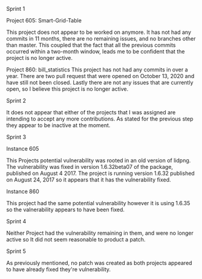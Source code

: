 Sprint 1

Project 605: Smart-Grid-Table

This project does not appear to be worked on anymore. It has not had any commits in 11 months, there are no remaining issues, and no branches other than master. This coupled that the fact that all the previous commits occurred within a two-month window, leads me to be confident that the project is no longer active.

Project 860: bill_statistics
This project has not had any commits in over a year. There are two pull request that were opened on October 13, 2020 and have still not been closed. Lastly there are not any issues that are currently open, so I believe this project is no longer active.

Sprint 2

It does not appear that either of the projects that I was assigned are intending to accept any more contributions. As stated for the previous step they appear to be inactive at the moment. 

Sprint 3 

Instance 605

This Projects potential vulnerability was rooted in an old version of lidpng. The vulnerability was fixed in version 1.6.32beta07 of the package, published on August 4 2017. The project is running version 1.6.32 published on August 24, 2017 so it appears that it has the vulnerability fixed. 

Instance 860 

This project had the same potential vulnerability however it is using 1.6.35 so the valnerability appears to have been fixed. 

Sprint 4

Neither Project had the vulnerability remaining in them, and were no longer active so It did not seem reasonable to product a patch. 

Sprint 5
 
 As previously mentioned, no patch was created as both projects appeared to have already fixed they're vulnerability. 
